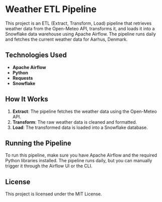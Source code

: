 # Weather ETL Pipeline

This project is an ETL (Extract, Transform, Load) pipeline that retrieves weather data from the Open-Meteo API, transforms it, and loads it into a Snowflake data warehouse using Apache Airflow. The pipeline runs daily and fetches the current weather data for Aarhus, Denmark.

## Technologies Used
- **Apache Airflow**
- **Python**
- **Requests**
- **Snowflake**

## How It Works
1. **Extract**: The pipeline fetches the weather data using the Open-Meteo API.
2. **Transform**: The raw weather data is cleaned and formatted.
3. **Load**: The transformed data is loaded into a Snowflake database.

## Running the Pipeline
To run this pipeline, make sure you have Apache Airflow and the required Python libraries installed. The pipeline runs daily, but you can manually trigger it through the Airflow UI or the CLI.

## License
This project is licensed under the MIT License.
